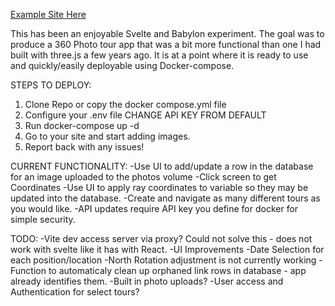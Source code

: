 [Example Site Here](https://demo.dispositionstudio.com/)

This has been an enjoyable Svelte and Babylon experiment.  The goal was to produce a 360 Photo tour app that was a bit more functional than one I had built with three.js a few years ago.  It is at a point where it is ready to use and quickly/easily deployable using Docker-compose.

STEPS TO DEPLOY:
1. Clone Repo or copy the docker compose.yml file
2. Configure your .env file CHANGE API KEY FROM DEFAULT
3. Run docker-compose up -d
4. Go to your site and start adding images.
5. Report back with any issues!

CURRENT FUNCTIONALITY:
-Use UI to add/update a row in the database for an image uploaded to the photos volume
-Click screen to get Coordinates
-Use UI to apply ray coordinates to variable so they may be updated into the database.
-Create and navigate as many different tours as you would like.
-API updates require API key you define for docker for simple security.

TODO:
-Vite dev access server via proxy?  Could not solve this - does not work with svelte like it has with React.
-UI Improvements
-Date Selection for each position/location
-North Rotation adjustment is not currently working
-Function to automaticaly clean up orphaned link rows in database - app already identifies them.
-Built in photo uploads?
-User access and Authentication for select tours?
